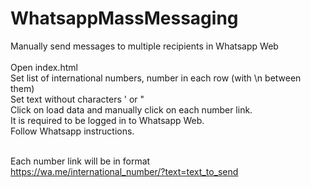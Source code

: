 # WhatsappMassMessaging

Manually send messages to multiple recipients in Whatsapp Web<br /><br />
Open index.html<br />
Set list of international numbers, number in each row (with \n between them)<br />
Set text without characters ' or "<br />
Click on load data and manually click on each number link.<br />
It is required to be logged in to Whatsapp Web.<br />
Follow Whatsapp instructions.<br /><br />

Each number link will be in format<br />
https://wa.me/international_number/?text=text_to_send

